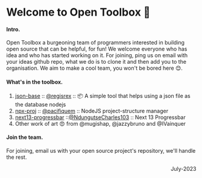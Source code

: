 # Welcome to Open Toolbox 🧰


#### Intro.
Open Toolbox a burgeoning team of programmers interested in building open source that can be helpful, for fun! We welcome everyone who has idea and who has started working on it. For joining, ping us on email with your ideas github repo, what we do is to clone it and then add you to the organisation. We aim to make a cool team, you won't be bored here 😊.

#### What's in the toolbox.
1. [json-base](https://www.npmjs.com/package/@ndzhwr/json-base) ::  [@regisrex](https://github.com/regisrex) :: 📦 A simple tool that helps using a json file as the database nodejs  
2. [npx-proj](https://npmjs.com/package/npx-proj) :: [@pacifiquem](https://github.com/pacifiquem) :: NodeJS project-structure manager
3. [next13-progressbar](https://npmjs.com/package/next13-progressbar) ::[@NdungutseCharles103](https://github.com/NdungutseCharles103) :: Next 13 Progressbar
4. Other work of art 😍 from @mugishap, @jazzybruno and @IVainquer


####  Join the team.
For joining, email us with your open source project's repository, we'll handle the rest.


<p align="right">July-2023</p>


